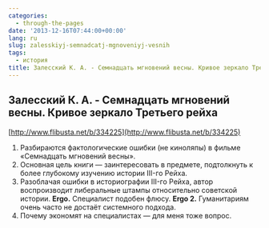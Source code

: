 ```yaml
---
categories:
  - through-the-pages
date: '2013-12-16T07:44:00+00:00'
lang: ru
slug: zalesskiyj-semnadcatj-mgnoveniyj-vesnih
tags:
  - история
title: Залесский К. А. - Семнадцать мгновений весны. Кривое зеркало Третьего рейха
---
```





## Залесский К. А. - Семнадцать мгновений весны. Кривое зеркало Третьего рейха

[http://www.flibusta.net/b/334225](http://www.flibusta.net/b/334225)  

1.  Разбираются фактологические ошибки (не киноляпы) в фильме «Семнадцать мгновений весны».
2.  Основная цель книги — заинтересовать в предмете, подтолкнуть к более глубокому изучению истории III-го Рейха.
3.  Разоблачая ошибки в историографии III-го Рейха, автор воспроизводит либеральные штампы относительно советской истории. **Ergo.** Специалист подобен флюсу. **Ergo 2.** Гуманитариям очень часто не достаёт системного подхода.
4.  Почему экономят на специалистах — для меня тоже вопрос.
